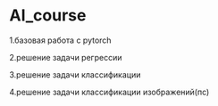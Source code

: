 # AI_course
1.базовая работа с pytorch

2.решение задачи регрессии

3.решение задачи классификации

4.решение задачи классификации изображений(пс)
